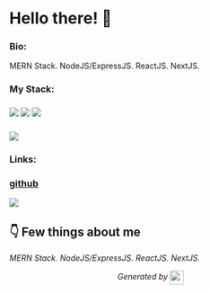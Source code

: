 
# Hello there! 👋

### Bio:

MERN Stack. NodeJS/ExpressJS. ReactJS. NextJS.

### My Stack:

### <img src="https://br947mb2rl.execute-api.us-east-1.amazonaws.com/dev/ft/profile/streetcred/github/tag/Php"/> <img src="https://br947mb2rl.execute-api.us-east-1.amazonaws.com/dev/ft/profile/streetcred/github/tag/JavaScript"/> <img src="https://br947mb2rl.execute-api.us-east-1.amazonaws.com/dev/ft/profile/streetcred/github/tag/Frontend"/>

### <img src="https://br947mb2rl.execute-api.us-east-1.amazonaws.com/dev/ft/profile/streetcred/github/tag/Backend"/>

### 

### Links:

### <a href="https://www.github.com/Pikarestiv">github</a>

<a href="https://www.tublian.com/profile/Pikarestiv"><img src="https://br947mb2rl.execute-api.us-east-1.amazonaws.com/dev/ft/profile/streetcred/badge/Pikarestiv?type=without_score"></a>

## 👇 Few things about me

*MERN Stack. NodeJS/ExpressJS. ReactJS. NextJS.*



<p align="center">
<i>Generated by <a href="https://www.tublian.com/"><img src="https://tublian-newsletter-assets.s3.amazonaws.com/just-logo.png" width="25" style="vertical-align: middle"/></i>
</p>

